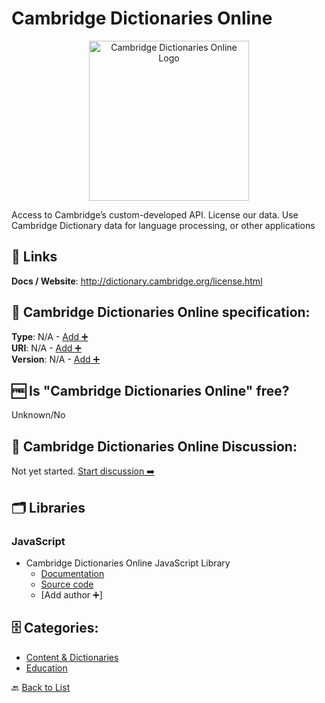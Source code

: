 # Cambridge Dictionaries Online
<p align="center">
    <img width="256" src="https://raw.githubusercontent.com/apis-list/apis-list/main/apis/cambridge-dictionaries-online/logo_256x256.png" alt="Cambridge Dictionaries Online Logo"/>
</p>
Access to Cambridge’s custom-developed API. License our data. Use Cambridge Dictionary data for language processing, or other applications

##  🔗 Links
**Docs / Website**: http://dictionary.cambridge.org/license.html

## 🧬 Cambridge Dictionaries Online specification:
**Type**: N/A - [Add ➕](https://github.com/apis-list/apis-list/edit/main/apis-list.yaml)  
**URI**: N/A - [Add ➕](https://github.com/apis-list/apis-list/edit/main/apis-list.yaml)  
**Version**: N/A - [Add ➕](https://github.com/apis-list/apis-list/edit/main/apis-list.yaml)

## 🆓 Is "Cambridge Dictionaries Online" free?
 Unknown/No 

## 💬 Cambridge Dictionaries Online Discussion:
Not yet started. [Start discussion ➡️](https://github.com/apis-list/apis-list/discussions/new)

## 🗂️ Libraries
### JavaScript
- Cambridge Dictionaries Online JavaScript Library
    - [Documentation](http://dictionary-api.cambridge.org/)
    - [Source code](http://dictionary-api.cambridge.org/index.php/help/resources#javascript)
    - [Add author ➕]


## 🗄️ Categories:
- [Content & Dictionaries](https://github.com/apis-list/apis-list#content--dictionaries-)
- [Education](https://github.com/apis-list/apis-list#education-)

🔙  [Back to List](https://github.com/apis-list/apis-list)
